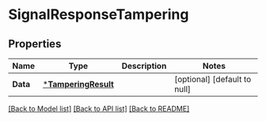 # SignalResponseTampering

## Properties
Name | Type | Description | Notes
------------ | ------------- | ------------- | -------------
**Data** | [***TamperingResult**](TamperingResult.md) |  | [optional] [default to null]

[[Back to Model list]](../README.md#documentation-for-models) [[Back to API list]](../README.md#documentation-for-api-endpoints) [[Back to README]](../README.md)

